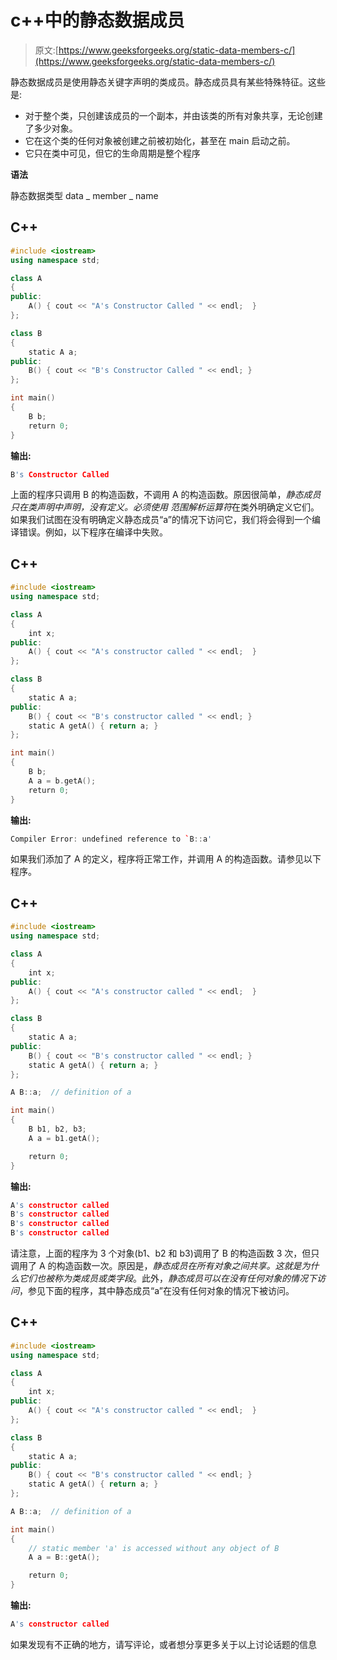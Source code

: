 # c++中的静态数据成员

> 原文:[https://www.geeksforgeeks.org/static-data-members-c/](https://www.geeksforgeeks.org/static-data-members-c/)

静态数据成员是使用静态关键字声明的类成员。静态成员具有某些特殊特征。这些是:

*   对于整个类，只创建该成员的一个副本，并由该类的所有对象共享，无论创建了多少对象。
*   它在这个类的任何对象被创建之前被初始化，甚至在 main 启动之前。
*   它只在类中可见，但它的生命周期是整个程序

**语法**

静态数据类型 data _ member _ name

## C++

```cpp
#include <iostream>
using namespace std;

class A
{
public:
    A() { cout << "A's Constructor Called " << endl;  }
};

class B
{
    static A a;
public:
    B() { cout << "B's Constructor Called " << endl; }
};

int main()
{
    B b;
    return 0;
}
```

**输出:**

```cpp
B's Constructor Called
```

上面的程序只调用 B 的构造函数，不调用 A 的构造函数。原因很简单，*静态成员只在类声明中声明，没有定义。必须使用* *范围解析运算符*在类外明确定义它们。
如果我们试图在没有明确定义静态成员“a”的情况下访问它，我们将会得到一个编译错误。例如，以下程序在编译中失败。

## C++

```cpp
#include <iostream>
using namespace std;

class A
{
    int x;
public:
    A() { cout << "A's constructor called " << endl;  }
};

class B
{
    static A a;
public:
    B() { cout << "B's constructor called " << endl; }
    static A getA() { return a; }
};

int main()
{
    B b;
    A a = b.getA();
    return 0;
}
```

**输出:**

```cpp
Compiler Error: undefined reference to `B::a' 
```

如果我们添加了 A 的定义，程序将正常工作，并调用 A 的构造函数。请参见以下程序。

## C++

```cpp
#include <iostream>
using namespace std;

class A
{
    int x;
public:
    A() { cout << "A's constructor called " << endl;  }
};

class B
{
    static A a;
public:
    B() { cout << "B's constructor called " << endl; }
    static A getA() { return a; }
};

A B::a;  // definition of a

int main()
{
    B b1, b2, b3;
    A a = b1.getA();

    return 0;
}
```

**输出:**

```cpp
A's constructor called
B's constructor called
B's constructor called
B's constructor called
```

请注意，上面的程序为 3 个对象(b1、b2 和 b3)调用了 B 的构造函数 3 次，但只调用了 A 的构造函数一次。原因是，*静态成员在所有对象之间共享。这就是为什么它们也被称为类成员或类字段*。此外，*静态成员可以在没有任何对象的情况下访问*，参见下面的程序，其中静态成员“a”在没有任何对象的情况下被访问。

## C++

```cpp
#include <iostream>
using namespace std;

class A
{
    int x;
public:
    A() { cout << "A's constructor called " << endl;  }
};

class B
{
    static A a;
public:
    B() { cout << "B's constructor called " << endl; }
    static A getA() { return a; }
};

A B::a;  // definition of a

int main()
{
    // static member 'a' is accessed without any object of B
    A a = B::getA();

    return 0;
}
```

**输出:**

```cpp
A's constructor called
```

如果发现有不正确的地方，请写评论，或者想分享更多关于以上讨论话题的信息